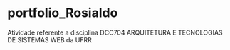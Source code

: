 # portfolio_Rosialdo
 Atividade referente a disciplina DCC704 ARQUITETURA E TECNOLOGIAS DE SISTEMAS WEB  da UFRR 
